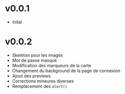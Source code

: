 # v0.0.1
- Inital

# v0.0.2
- Skeleton pour les images
- Mot de passe masqué
- Modification des marqueurs de la carte
- Changement du background de la page de connexion
- Ajout des previews
- Corrections mineures diverses
- Remplacement des `alert()`
